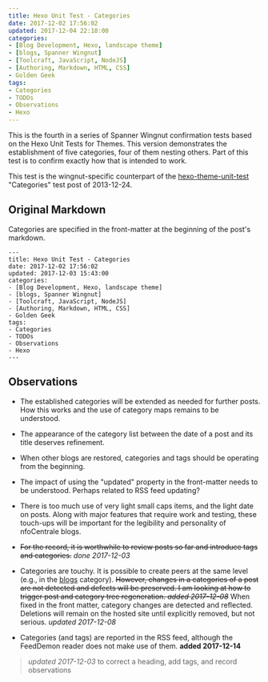 ```yaml
---
title: Hexo Unit Test - Categories
date: 2017-12-02 17:56:02
updated: 2017-12-04 22:18:00
categories:
- [Blog Development, Hexo, landscape theme]
- [blogs, Spanner Wingnut]
- [Toolcraft, JavaScript, NodeJS]
- [Authoring, Markdown, HTML, CSS]
- Golden Geek
tags:
- Categories
- TODOs
- Observations
- Hexo
---
```

This is the fourth in a series of Spanner Wingnut confirmation tests based on the Hexo Unit Tests for Themes.  This version demonstrates the establishment of five categories, four of them nesting others.  Part of this test is to confirm exactly how that is intended to work.

This test is the wingnut-specific counterpart of the [hexo-theme-unit-test](https://github.com/hexojs/hexo-theme-unit-test)  "Categories" test post of 2013-12-24.

## Original Markdown ##

Categories are specified in the front-matter at the beginning of the post's markdown.

```
---
title: Hexo Unit Test - Categories
date: 2017-12-02 17:56:02
updated: 2017-12-03 15:43:00
categories:
- [Blog Development, Hexo, landscape theme]
- [blogs, Spanner Wingnut]
- [Toolcraft, JavaScript, NodeJS]
- [Authoring, Markdown, HTML, CSS]
- Golden Geek
tags:
- Categories
- TODOs
- Observations
- Hexo
---
```

## Observations ##

 * The established categories will be extended as needed for further posts.  How this works and the use of category maps remains to be understood.

 * The appearance of the category list between the date of a post and its title deserves refinement.
 
 * When other blogs are restored, categories and tags should be operating from the beginning.
 
 * The impact of using the "updated" property in the front-matter needs to be understood.  Perhaps related to RSS feed updating?
 
 * There is too much use of very light small caps items, and the light date on posts.  Along with major features that require work and testing, these touch-ups will be important for the legibility and personality of nfoCentrale blogs.
 
 * <strike>For the record, it is worthwhile to review posts so far and introduce tags and categories.</strike> *done 2017-12-03*
 
 * Categories are touchy.  It is possible to create peers at the same level
   (e.g., in the [blogs](http://orcmid.com/BlunderDome/wingnut/hexo-categories/blogs/) category).  <strike>However, changes in a categories of a post are not detected and defects will be preserved.  I am looking at how to trigger post and category tree regeneration. *added 2017-12-08*</strike> When fixed in the front matter, category changes are detected and reflected.  Deletions will remain on the hosted site until explicitly removed, but not serious. *updated 2017-12-08*
   
 * Categories (and tags) are reported in the RSS feed, although the FeedDemon reader does not make use of them.  **added 2017-12-14**

> *updated 2017-12-03* to correct a heading, add tags, and record observations 



